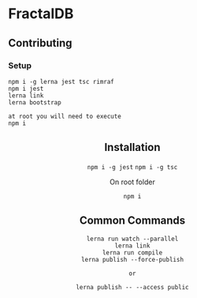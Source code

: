 # FractalDB
## Contributing
### Setup

```
npm i -g lerna jest tsc rimraf
npm i jest
lerna link
lerna bootstrap

at root you will need to execute
npm i
```

<!--suppress HtmlDeprecatedAttribute -->
<div align="center">

## Installation

`npm i -g jest`
`npm i -g tsc`

On root folder

`npm i`


## Common Commands

```
lerna run watch --parallel
lerna link
lerna run compile
lerna publish --force-publish

or

lerna publish -- --access public
```
